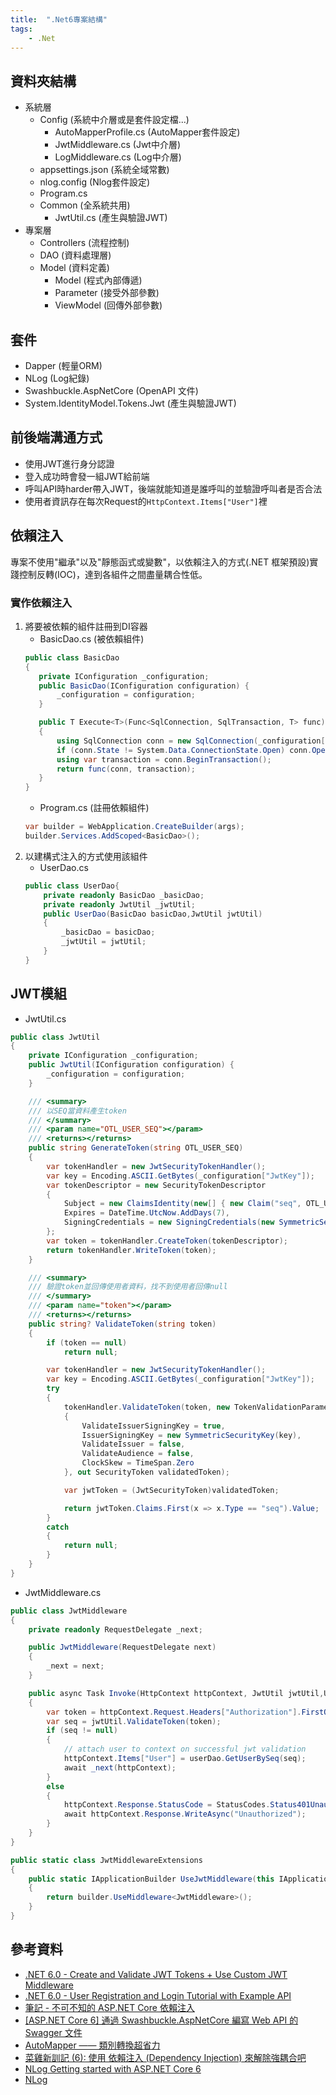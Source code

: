 ```yaml
---
title:  ".Net6專案結構"
tags: 
    - .Net
---
```

## 資料夾結構
- 系統層
	- Config (系統中介層或是套件設定檔...)
		- AutoMapperProfile.cs (AutoMapper套件設定)
		- JwtMiddleware.cs (Jwt中介層)
		- LogMiddleware.cs (Log中介層)
	- appsettings.json (系統全域常數)
	- nlog.config (Nlog套件設定)
	- Program.cs
	- Common (全系統共用)
		- JwtUtil.cs (產生與驗證JWT)
- 專案層
	- Controllers (流程控制)
	- DAO (資料處理層)
	- Model (資料定義)
		- Model (程式內部傳遞)
		- Parameter (接受外部參數)
		- ViewModel (回傳外部參數)

## 套件
- Dapper (輕量ORM)
- NLog (Log紀錄)
- Swashbuckle.AspNetCore (OpenAPI 文件)
- System.IdentityModel.Tokens.Jwt (產生與驗證JWT)

## 前後端溝通方式
- 使用JWT進行身分認證
- 登入成功時會發一組JWT給前端
- 呼叫API時harder帶入JWT，後端就能知道是誰呼叫的並驗證呼叫者是否合法
- 使用者資訊存在每次Request的`HttpContext.Items["User"]`裡

## 依賴注入
專案不使用"繼承"以及"靜態函式或變數"，以依賴注入的方式(.NET 框架預設)實踐控制反轉(IOC)，達到各組件之間盡量耦合性低。

### 實作依賴注入
1.  將要被依賴的組件註冊到DI容器
	- BasicDao.cs (被依賴組件)
	 ```c# 
	public class BasicDao
    {
        private IConfiguration _configuration;
        public BasicDao(IConfiguration configuration) {
            _configuration = configuration;
        }

        public T Execute<T>(Func<SqlConnection, SqlTransaction, T> func)
        {
            using SqlConnection conn = new SqlConnection(_configuration["ConnectionStrings:DefaultConnectionString"]);
            if (conn.State != System.Data.ConnectionState.Open) conn.Open();
            using var transaction = conn.BeginTransaction();
            return func(conn, transaction);
        }
    }
	``` 
	- Program.cs (註冊依賴組件)
	```c#
	var builder = WebApplication.CreateBuilder(args);
	builder.Services.AddScoped<BasicDao>();
	```
2.  以建構式注入的方式使用該組件
	- UserDao.cs
	```c#
	public class UserDao{
        private readonly BasicDao _basicDao;
        private readonly JwtUtil _jwtUtil;
        public UserDao(BasicDao basicDao,JwtUtil jwtUtil)
        {
            _basicDao = basicDao;
            _jwtUtil = jwtUtil;
        }
	}
	```

## JWT模組
- JwtUtil.cs

```c#
public class JwtUtil
{
	private IConfiguration _configuration;
	public JwtUtil(IConfiguration configuration) { 
		_configuration = configuration;
	}

	/// <summary>
	/// 以SEQ當資料產生token
	/// </summary>
	/// <param name="OTL_USER_SEQ"></param>
	/// <returns></returns>
	public string GenerateToken(string OTL_USER_SEQ)
	{
		var tokenHandler = new JwtSecurityTokenHandler();
		var key = Encoding.ASCII.GetBytes(_configuration["JwtKey"]);
		var tokenDescriptor = new SecurityTokenDescriptor
		{
			Subject = new ClaimsIdentity(new[] { new Claim("seq", OTL_USER_SEQ) }),
			Expires = DateTime.UtcNow.AddDays(7),
			SigningCredentials = new SigningCredentials(new SymmetricSecurityKey(key), SecurityAlgorithms.HmacSha256Signature)
		};
		var token = tokenHandler.CreateToken(tokenDescriptor);
		return tokenHandler.WriteToken(token);
	}

	/// <summary>
	/// 驗證token並回傳使用者資料，找不到使用者回傳null
	/// </summary>
	/// <param name="token"></param>
	/// <returns></returns>
	public string? ValidateToken(string token)
	{
		if (token == null)
			return null;

		var tokenHandler = new JwtSecurityTokenHandler();
		var key = Encoding.ASCII.GetBytes(_configuration["JwtKey"]);
		try
		{
			tokenHandler.ValidateToken(token, new TokenValidationParameters
			{
				ValidateIssuerSigningKey = true,
				IssuerSigningKey = new SymmetricSecurityKey(key),
				ValidateIssuer = false,
				ValidateAudience = false,
				ClockSkew = TimeSpan.Zero
			}, out SecurityToken validatedToken);

			var jwtToken = (JwtSecurityToken)validatedToken;

			return jwtToken.Claims.First(x => x.Type == "seq").Value;
		}
		catch
		{
			return null;
		}
	}
}
```

- JwtMiddleware.cs

```c#
public class JwtMiddleware
{
	private readonly RequestDelegate _next;

	public JwtMiddleware(RequestDelegate next)
	{
		_next = next;
	}

	public async Task Invoke(HttpContext httpContext, JwtUtil jwtUtil,UserDao userDao)
	{
		var token = httpContext.Request.Headers["Authorization"].FirstOrDefault()?.Split(" ").Last();
		var seq = jwtUtil.ValidateToken(token);
		if (seq != null)
		{
			// attach user to context on successful jwt validation
			httpContext.Items["User"] = userDao.GetUserBySeq(seq);
			await _next(httpContext);
		}
		else
		{
			httpContext.Response.StatusCode = StatusCodes.Status401Unauthorized;
			await httpContext.Response.WriteAsync("Unauthorized");
		}
	}
}

public static class JwtMiddlewareExtensions
{
	public static IApplicationBuilder UseJwtMiddleware(this IApplicationBuilder builder)
	{
		return builder.UseMiddleware<JwtMiddleware>();
	}
}
```

## 參考資料
- [.NET 6.0 - Create and Validate JWT Tokens + Use Custom JWT Middleware](https://jasonwatmore.com/post/2022/01/19/net-6-create-and-validate-jwt-tokens-use-custom-jwt-middleware)
- [.NET 6.0 - User Registration and Login Tutorial with Example API](https://jasonwatmore.com/post/2022/01/07/net-6-user-registration-and-login-tutorial-with-example-api#app-settings-cs)
- [筆記 - 不可不知的 ASP.NET Core 依賴注入](https://blog.darkthread.net/blog/aspnet-core-di-notes/)
- [[ASP.NET Core 6] 通過 Swashbuckle.AspNetCore 編寫 Web API 的 Swagger 文件](https://www.dotblogs.com.tw/yc421206/2022/03/12/via_swashbuckle_write_swagger_doc_in_asp_net_core_web_api)
- [AutoMapper —— 類別轉換超省力](https://igouist.github.io/post/2020/07/automapper/)
- [菜雞新訓記 (6): 使用 依賴注入 (Dependency Injection) 來解除強耦合吧](https://igouist.github.io/post/2021/11/newbie-6-dependency-injection/)
- [NLog Getting started with ASP.NET Core 6](https://github.com/NLog/NLog/wiki/Getting-started-with-ASP.NET-Core-6)
- [NLog](https://github.com/nlog/nlog/wiki)